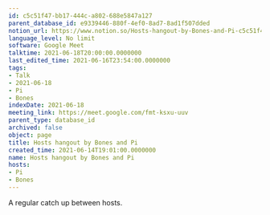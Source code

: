 ```yaml
---
id: c5c51f47-bb17-444c-a802-688e5847a127
parent_database_id: e9339446-880f-4ef0-8ad7-8ad1f507dded
notion_url: https://www.notion.so/Hosts-hangout-by-Bones-and-Pi-c5c51f47bb17444ca802688e5847a127
language_level: No limit
software: Google Meet
talktime: 2021-06-18T20:00:00.0000000
last_edited_time: 2021-06-16T23:54:00.0000000
tags:
- Talk
- 2021-06-18
- Pi
- Bones
indexDate: 2021-06-18
meeting_link: https://meet.google.com/fmt-ksxu-uuv
parent_type: database_id
archived: false
object: page
title: Hosts hangout by Bones and Pi
created_time: 2021-06-14T19:01:00.0000000
name: Hosts hangout by Bones and Pi
hosts:
- Pi
- Bones
---
```


A regular catch up between hosts.


